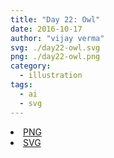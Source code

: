 ```yaml
---
title: "Day 22: Owl"
date: 2016-10-17
author: "vijay verma"
svg: ./day22-owl.svg
png: ./day22-owl.png
category:
  - illustration
tags:
  - ai
  - svg
---
```

<li><a href="./day22-owl.png" download className="btn-png">PNG</a></li>
<li><a href="./day22-owl.svg" download className="btn-svg">SVG</a></li>
